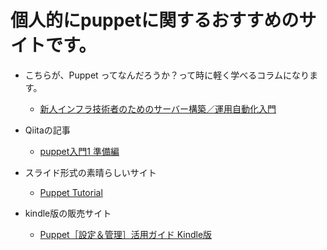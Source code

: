 # 個人的にpuppetに関するおすすめのサイトです。

- こちらが、Puppet ってなんだろうか？って時に軽く学べるコラムになります。
    - [新人インフラ技術者のためのサーバー構築／運用自動化入門](http://www.atmarkit.co.jp/ait/series/1541/)

- Qiitaの記事
    - [puppet入門1 準備編](https://qiita.com/tukiyo3/items/54c32ecfb8cc6cd76073)

- スライド形式の素晴らしいサイト
    - [Puppet Tutorial](https://www.example42.com/tutorials/PuppetTutorial/)

- kindle版の販売サイト
    - [Puppet［設定＆管理］活用ガイド Kindle版](https://amzn.to/2xCXXIZ)
